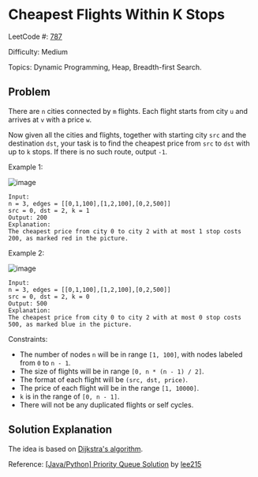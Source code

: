 # Cheapest Flights Within K Stops

LeetCode #: [787](https://leetcode.com/problems/cheapest-flights-within-k-stops/)

Difficulty: Medium

Topics: Dynamic Programming, Heap, Breadth-first Search.

## Problem

There are `n` cities connected by `m` flights. Each flight starts from city `u` and arrives at `v` with a price `w`.

Now given all the cities and flights, together with starting city `src` and the destination `dst`, your task is to find the cheapest price from `src` to `dst` with up to `k` stops. If there is no such route, output `-1`.

Example 1:

![image](https://s3-lc-upload.s3.amazonaws.com/uploads/2018/02/16/995.png)

```text
Input: 
n = 3, edges = [[0,1,100],[1,2,100],[0,2,500]]
src = 0, dst = 2, k = 1
Output: 200
Explanation:
The cheapest price from city 0 to city 2 with at most 1 stop costs 200, as marked red in the picture.
```

Example 2:

![image](https://s3-lc-upload.s3.amazonaws.com/uploads/2018/02/16/995.png)

```text
Input: 
n = 3, edges = [[0,1,100],[1,2,100],[0,2,500]]
src = 0, dst = 2, k = 0
Output: 500
Explanation:
The cheapest price from city 0 to city 2 with at most 0 stop costs 500, as marked blue in the picture.
```

Constraints:

- The number of nodes `n` will be in range `[1, 100]`, with nodes labeled from `0` to `n - 1`.
- The size of flights will be in range `[0, n * (n - 1) / 2]`.
- The format of each flight will be `(src, dst, price)`.
- The price of each flight will be in the range `[1, 10000]`.
- `k` is in the range of `[0, n - 1]`.
- There will not be any duplicated flights or self cycles.

## Solution Explanation

The idea is based on [Dijkstra's algorithm](https://en.wikipedia.org/wiki/Dijkstra%27s_algorithm).

Reference: [[Java/Python] Priority Queue Solution](https://leetcode.com/problems/cheapest-flights-within-k-stops/discuss/115541/JavaPython-Priority-Queue-Solution) by [lee215](https://leetcode.com/lee215)
